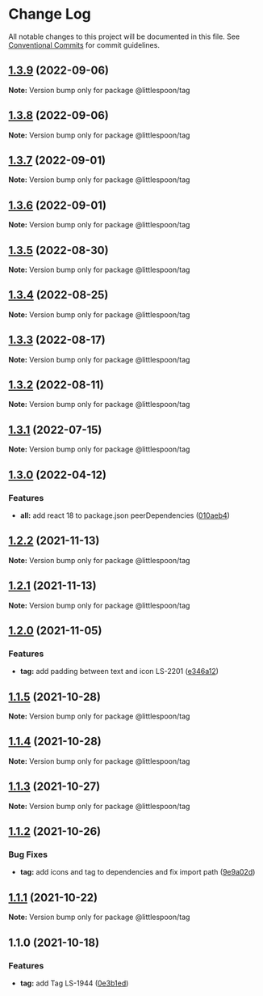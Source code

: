 # Change Log

All notable changes to this project will be documented in this file.
See [Conventional Commits](https://conventionalcommits.org) for commit guidelines.

## [1.3.9](https://github.com/little-spoon-dev/design-system/compare/@littlespoon/tag@1.3.8...@littlespoon/tag@1.3.9) (2022-09-06)

**Note:** Version bump only for package @littlespoon/tag

## [1.3.8](https://github.com/little-spoon-dev/design-system/compare/@littlespoon/tag@1.3.7...@littlespoon/tag@1.3.8) (2022-09-06)

**Note:** Version bump only for package @littlespoon/tag

## [1.3.7](https://github.com/little-spoon-dev/design-system/compare/@littlespoon/tag@1.3.6...@littlespoon/tag@1.3.7) (2022-09-01)

**Note:** Version bump only for package @littlespoon/tag

## [1.3.6](https://github.com/little-spoon-dev/design-system/compare/@littlespoon/tag@1.3.5...@littlespoon/tag@1.3.6) (2022-09-01)

**Note:** Version bump only for package @littlespoon/tag

## [1.3.5](https://github.com/little-spoon-dev/design-system/compare/@littlespoon/tag@1.3.4...@littlespoon/tag@1.3.5) (2022-08-30)

**Note:** Version bump only for package @littlespoon/tag

## [1.3.4](https://github.com/little-spoon-dev/design-system/compare/@littlespoon/tag@1.3.3...@littlespoon/tag@1.3.4) (2022-08-25)

**Note:** Version bump only for package @littlespoon/tag

## [1.3.3](https://github.com/little-spoon-dev/design-system/compare/@littlespoon/tag@1.3.2...@littlespoon/tag@1.3.3) (2022-08-17)

**Note:** Version bump only for package @littlespoon/tag

## [1.3.2](https://github.com/little-spoon-dev/design-system/compare/@littlespoon/tag@1.3.1...@littlespoon/tag@1.3.2) (2022-08-11)

**Note:** Version bump only for package @littlespoon/tag

## [1.3.1](https://github.com/little-spoon-dev/design-system/compare/@littlespoon/tag@1.3.0...@littlespoon/tag@1.3.1) (2022-07-15)

**Note:** Version bump only for package @littlespoon/tag

## [1.3.0](https://github.com/little-spoon-dev/design-system/compare/@littlespoon/tag@1.2.2...@littlespoon/tag@1.3.0) (2022-04-12)

### Features

- **all:** add react 18 to package.json peerDependencies ([010aeb4](https://github.com/little-spoon-dev/design-system/commit/010aeb4320c92dd1747093904b0d82c7743eb8e8))

## [1.2.2](https://github.com/little-spoon-dev/design-system/compare/@littlespoon/tag@1.2.1...@littlespoon/tag@1.2.2) (2021-11-13)

**Note:** Version bump only for package @littlespoon/tag

## [1.2.1](https://github.com/little-spoon-dev/design-system/compare/@littlespoon/tag@1.2.0...@littlespoon/tag@1.2.1) (2021-11-13)

**Note:** Version bump only for package @littlespoon/tag

## [1.2.0](https://github.com/little-spoon-dev/design-system/compare/@littlespoon/tag@1.1.5...@littlespoon/tag@1.2.0) (2021-11-05)

### Features

- **tag:** add padding between text and icon LS-2201 ([e346a12](https://github.com/little-spoon-dev/design-system/commit/e346a12e0c345088fd291865891cc6e4b09f3b74))

## [1.1.5](https://github.com/little-spoon-dev/design-system/compare/@littlespoon/tag@1.1.4...@littlespoon/tag@1.1.5) (2021-10-28)

**Note:** Version bump only for package @littlespoon/tag

## [1.1.4](https://github.com/little-spoon-dev/design-system/compare/@littlespoon/tag@1.1.3...@littlespoon/tag@1.1.4) (2021-10-28)

**Note:** Version bump only for package @littlespoon/tag

## [1.1.3](https://github.com/little-spoon-dev/design-system/compare/@littlespoon/tag@1.1.2...@littlespoon/tag@1.1.3) (2021-10-27)

**Note:** Version bump only for package @littlespoon/tag

## [1.1.2](https://github.com/little-spoon-dev/design-system/compare/@littlespoon/tag@1.1.1...@littlespoon/tag@1.1.2) (2021-10-26)

### Bug Fixes

- **tag:** add icons and tag to dependencies and fix import path ([9e9a02d](https://github.com/little-spoon-dev/design-system/commit/9e9a02dd46571c3aed427e302f83cd56bee3731e))

## [1.1.1](https://github.com/little-spoon-dev/design-system/compare/@littlespoon/tag@1.1.0...@littlespoon/tag@1.1.1) (2021-10-22)

**Note:** Version bump only for package @littlespoon/tag

## 1.1.0 (2021-10-18)

### Features

- **tag:** add Tag LS-1944 ([0e3b1ed](https://github.com/little-spoon-dev/design-system/commit/0e3b1ed91189fa55f675e4e2d6514e6d22b7fb3b))
